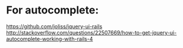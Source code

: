 # For autocomplete: 

https://github.com/joliss/jquery-ui-rails
http://stackoverflow.com/questions/22507669/how-to-get-jquery-ui-autocomplete-working-with-rails-4